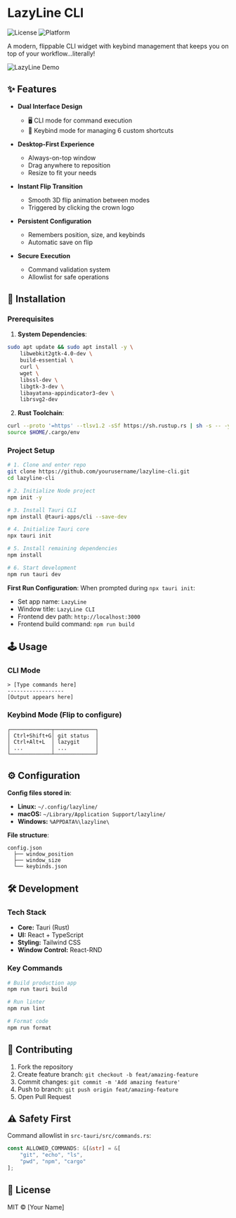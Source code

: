 # LazyLine CLI

![License](https://img.shields.io/badge/license-MIT-blue) ![Platform](https://img.shields.io/badge/platform-win|macos|linux-lightgrey)

A modern, flippable CLI widget with keybind management that keeps you on top of your workflow...literally!

![LazyLine Demo](docs/demo.gif)

## ✨ Features

- **Dual Interface Design**
  - 🖥️ CLI mode for command execution
  - 🎹 Keybind mode for managing 6 custom shortcuts

- **Desktop-First Experience**
  - Always-on-top window
  - Drag anywhere to reposition
  - Resize to fit your needs

- **Instant Flip Transition**
  - Smooth 3D flip animation between modes
  - Triggered by clicking the crown logo

- **Persistent Configuration**
  - Remembers position, size, and keybinds
  - Automatic save on flip

- **Secure Execution**
  - Command validation system
  - Allowlist for safe operations

## 🚀 Installation

### Prerequisites

1. **System Dependencies**:
```bash
sudo apt update && sudo apt install -y \
    libwebkit2gtk-4.0-dev \
    build-essential \
    curl \
    wget \
    libssl-dev \
    libgtk-3-dev \
    libayatana-appindicator3-dev \
    librsvg2-dev
```

2. **Rust Toolchain**:
```bash
curl --proto '=https' --tlsv1.2 -sSf https://sh.rustup.rs | sh -s -- -y
source $HOME/.cargo/env
```

### Project Setup
```bash
# 1. Clone and enter repo
git clone https://github.com/yourusername/lazyline-cli.git
cd lazyline-cli

# 2. Initialize Node project
npm init -y

# 3. Install Tauri CLI
npm install @tauri-apps/cli --save-dev

# 4. Initialize Tauri core
npx tauri init

# 5. Install remaining dependencies
npm install

# 6. Start development
npm run tauri dev
```

**First Run Configuration**: When prompted during `npx tauri init`:
- Set app name: `LazyLine`
- Window title: `LazyLine CLI`
- Frontend dev path: `http://localhost:3000`
- Frontend build command: `npm run build`

## 🕹️ Usage

### CLI Mode
```text
> [Type commands here]
------------------
[Output appears here]
```

### Keybind Mode (Flip to configure)
```text
┌─────────────┬─────────────┐
│ Ctrl+Shift+G│ git status  │
│ Ctrl+Alt+L  │ lazygit     │
│ ...         │ ...         │
└─────────────┴─────────────┘
```

## ⚙️ Configuration

**Config files stored in**:
- **Linux:** `~/.config/lazyline/`
- **macOS:** `~/Library/Application Support/lazyline/`
- **Windows:** `%APPDATA%\lazyline\`

**File structure**:
```text
config.json
  ├── window_position
  ├── window_size
  └── keybinds.json
```

## 🛠️ Development

### Tech Stack
- **Core:** Tauri (Rust)
- **UI:** React + TypeScript
- **Styling:** Tailwind CSS
- **Window Control:** React-RND

### Key Commands
```bash
# Build production app
npm run tauri build

# Run linter
npm run lint

# Format code
npm run format
```

## 🤝 Contributing

1. Fork the repository
2. Create feature branch: `git checkout -b feat/amazing-feature`
3. Commit changes: `git commit -m 'Add amazing feature'`
4. Push to branch: `git push origin feat/amazing-feature`
5. Open Pull Request

## ⚠️ Safety First

Command allowlist in `src-tauri/src/commands.rs`:
```rust
const ALLOWED_COMMANDS: &[&str] = &[
    "git", "echo", "ls", 
    "pwd", "npm", "cargo"
];
```

## 📜 License

MIT © [Your Name]
